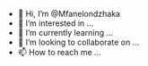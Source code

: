 - 👋 Hi, I’m @Mfanelondzhaka
- 👀 I’m interested in ...
- 🌱 I’m currently learning ...
- 💞️ I’m looking to collaborate on ...
- 📫 How to reach me ...

<!---
Mfanelondzhaka/Mfanelondzhaka is a ✨ special ✨ repository because its `README.md` (this file) appears on your GitHub profile.
You can click the Preview link to take a look at your changes.
--->
